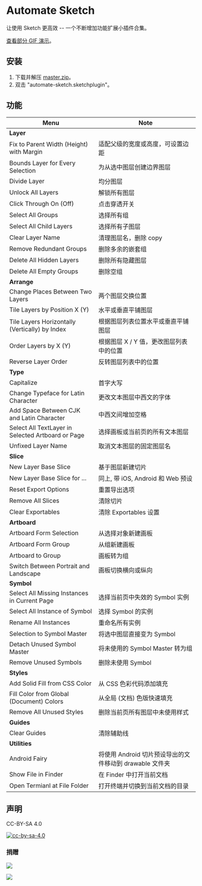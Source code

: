 # Automate Sketch

让使用 Sketch 更高效 -- 一个不断增加功能扩展小插件合集。

[查看部分 GIF 演示](http://ashung.github.io/Automate-Sketch/)。

## 安装

1. 下载并解压 [master.zip](archive/master.zip)。
2. 双击 "automate-sketch.sketchplugin"。

## 功能

| Menu                                     | Note                                  |
| ---------------------------------------- | ------------------------------------- |
| **Layer**                                |                                       |
| Fix to Parent Width (Height) with Margin | 适配父级的宽度或高度，可设置边距                      |
| Bounds Layer for Every Selection         | 为从选中图层创建边界图层                          |
| Divide Layer                             | 均分图层                                  |
| Unlock All Layers                        | 解锁所有图层                                |
| Click Through On (Off)                   | 点击穿透开关                                |
| Select All Groups                        | 选择所有组                                 |
| Select All Child Layers                  | 选择所有子图层                               |
| Clear Layer Name                         | 清理图层名，删除 copy                         |
| Remove Redundant Groups                  | 删除多余的嵌套组                              |
| Delete All Hidden Layers                 | 删除所有隐藏图层                              |
| Delete All Empty Groups                  | 删除空组                                  |
| **Arrange**                              |                                       |
| Change Places Between Two Layers         | 两个图层交换位置                              |
| Tile Layers by Position X (Y)            | 水平或垂直平铺图层                             |
| Tile Layers Horizontally (Vertically) by Index | 根据图层列表位置水平或垂直平铺图层                     |
| Order Layers by X (Y)                    | 根据图层 X / Y 值，更改图层列表中的位置               |
| Reverse Layer Order                      | 反转图层列表中的位置                            |
| **Type**                                 |                                       |
| Capitalize                               | 首字大写                                  |
| Change Typeface for Latin Character      | 更改文本图层中西文的字体                          |
| Add Space Between CJK and Latin Character | 中西文间增加空格                              |
| Select All TextLayer in Selected Artboard or Page | 选择画板或当前页的所有文本图层                       |
| Unfixed Layer Name                       | 取消文本图层的固定图层名                          |
| **Slice**                                |                                       |
| New Layer Base Slice                     | 基于图层新建切片                              |
| New Layer Base Slice for ...             | 同上, 带 iOS, Android 和 Web 预设           |
| Reset Export Options                     | 重置导出选项                                |
| Remove All Slices                        | 清除切片                                  |
| Clear Exportables                        | 清除 Exportables 设置                     |
| **Artboard**                             |                                       |
| Artboard Form Selection                  | 从选择对象新建画板                             |
| Artboard Form Group                      | 从组新建画板                                |
| Artboard to Group                        | 画板转为组                                 |
| Switch Between Portrait and Landscape    | 画板切换横向或纵向                             |
| **Symbol**                               |                                       |
| Select All Missing Instances in Current Page | 选择当前页中失效的 Symbol 实例                   |
| Select All Instance of Symbol            | 选择 Symbol 的实例                         |
| Rename All Instances                     | 重命名所有实例                               |
| Selection to Symbol Master               | 将选中图层直接变为 Symbol                      |
| Detach Unused Symbol Master              | 将未使用的 Symbol Master 转为组               |
| Remove Unused Symbols                    | 删除未使用 Symbol                          |
| **Styles**                               |                                       |
| Add Solid Fill from CSS Color            | 从 CSS 色彩代码添加填充                        |
| Fill Color from Global (Document) Colors | 从全局 (文档) 色版快速填充                       |
| Remove All Unused Styles                 | 删除当前页所有图层中未使用样式                       |
| **Guides**                               |                                       |
| Clear Guides                             | 清除辅助线                                 |
| **Utilities**                            |                                       |
| Android Fairy                            | 将使用 Android 切片预设导出的文件移动到 drawable 文件夹 |
| Show File in Finder                      | 在 Finder 中打开当前文档                      |
| Open Termianl at File Folder             | 打开终端并切换到当前文档的目录                       |

## 声明

CC-BY-SA 4.0

[![cc-by-sa-4.0](https://i.creativecommons.org/l/by-sa/4.0/80x15.png)](http://creativecommons.org/licenses/by-sa/4.0/)

### 捐赠

![](http://ashung.github.io/Automate-Sketch/css/donate_wechat_rmb_10.png)

![](http://ashung.github.io/Automate-Sketch/css/donate_alipay_rmb_10.png)
